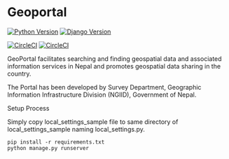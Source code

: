 # Geoportal

[![Python Version](https://img.shields.io/badge/python-3.6-brightgreen.svg)](https://python.org)
[![Django Version](https://img.shields.io/badge/django-3-brightgreen.svg)](https://djangoproject.com)

[![CircleCI](https://circleci.com/gh/naxa-developers/geoportal/tree/master.svg?style=shield)](https://circleci.com/gh/naxa-developers/geoportal/tree/master)
[![CircleCI](https://circleci.com/gh/naxa-developers/geoportal/tree/master.svg?style=svg)](https://circleci.com/gh/naxa-developers/geoportal/tree/master)

GeoPortal facilitates searching and finding geospatial data and associated information services in Nepal and promotes geospatial data sharing in the country.

The Portal has been developed by Survey Department, Geographic Information Infrastructure Division (NGIID), Government of Nepal.

Setup Process

Simply copy local_settings_sample file to same directory of local_settings_sample naming local_settings.py.


```
pip install -r requirements.txt
python manage.py runserver
```
